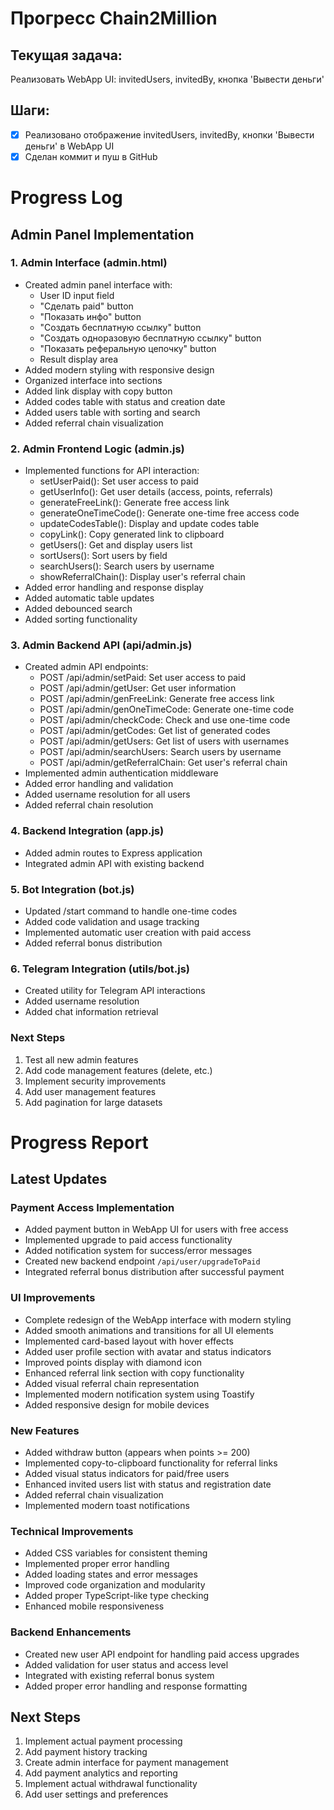 # Прогресс Chain2Million

## Текущая задача:
Реализовать WebApp UI: invitedUsers, invitedBy, кнопка 'Вывести деньги'

## Шаги:
- [x] Реализовано отображение invitedUsers, invitedBy, кнопки 'Вывести деньги' в WebApp UI
- [x] Сделан коммит и пуш в GitHub 

# Progress Log

## Admin Panel Implementation

### 1. Admin Interface (admin.html)
- Created admin panel interface with:
  - User ID input field
  - "Сделать paid" button
  - "Показать инфо" button
  - "Создать бесплатную ссылку" button
  - "Создать одноразовую бесплатную ссылку" button
  - "Показать реферальную цепочку" button
  - Result display area
- Added modern styling with responsive design
- Organized interface into sections
- Added link display with copy button
- Added codes table with status and creation date
- Added users table with sorting and search
- Added referral chain visualization

### 2. Admin Frontend Logic (admin.js)
- Implemented functions for API interaction:
  - setUserPaid(): Set user access to paid
  - getUserInfo(): Get user details (access, points, referrals)
  - generateFreeLink(): Generate free access link
  - generateOneTimeCode(): Generate one-time free access code
  - updateCodesTable(): Display and update codes table
  - copyLink(): Copy generated link to clipboard
  - getUsers(): Get and display users list
  - sortUsers(): Sort users by field
  - searchUsers(): Search users by username
  - showReferralChain(): Display user's referral chain
- Added error handling and response display
- Added automatic table updates
- Added debounced search
- Added sorting functionality

### 3. Admin Backend API (api/admin.js)
- Created admin API endpoints:
  - POST /api/admin/setPaid: Set user access to paid
  - POST /api/admin/getUser: Get user information
  - POST /api/admin/genFreeLink: Generate free access link
  - POST /api/admin/genOneTimeCode: Generate one-time code
  - POST /api/admin/checkCode: Check and use one-time code
  - POST /api/admin/getCodes: Get list of generated codes
  - POST /api/admin/getUsers: Get list of users with usernames
  - POST /api/admin/searchUsers: Search users by username
  - POST /api/admin/getReferralChain: Get user's referral chain
- Implemented admin authentication middleware
- Added error handling and validation
- Added username resolution for all users
- Added referral chain resolution

### 4. Backend Integration (app.js)
- Added admin routes to Express application
- Integrated admin API with existing backend

### 5. Bot Integration (bot.js)
- Updated /start command to handle one-time codes
- Added code validation and usage tracking
- Implemented automatic user creation with paid access
- Added referral bonus distribution

### 6. Telegram Integration (utils/bot.js)
- Created utility for Telegram API interactions
- Added username resolution
- Added chat information retrieval

### Next Steps
1. Test all new admin features
2. Add code management features (delete, etc.)
3. Implement security improvements
4. Add user management features
5. Add pagination for large datasets 

# Progress Report

## Latest Updates

### Payment Access Implementation
- Added payment button in WebApp UI for users with free access
- Implemented upgrade to paid access functionality
- Added notification system for success/error messages
- Created new backend endpoint `/api/user/upgradeToPaid`
- Integrated referral bonus distribution after successful payment

### UI Improvements
- Complete redesign of the WebApp interface with modern styling
- Added smooth animations and transitions for all UI elements
- Implemented card-based layout with hover effects
- Added user profile section with avatar and status indicators
- Improved points display with diamond icon
- Enhanced referral link section with copy functionality
- Added visual referral chain representation
- Implemented modern notification system using Toastify
- Added responsive design for mobile devices

### New Features
- Added withdraw button (appears when points >= 200)
- Implemented copy-to-clipboard functionality for referral links
- Added visual status indicators for paid/free users
- Enhanced invited users list with status and registration date
- Added referral chain visualization
- Implemented modern toast notifications

### Technical Improvements
- Added CSS variables for consistent theming
- Implemented proper error handling
- Added loading states and error messages
- Improved code organization and modularity
- Added proper TypeScript-like type checking
- Enhanced mobile responsiveness

### Backend Enhancements
- Created new user API endpoint for handling paid access upgrades
- Added validation for user status and access level
- Integrated with existing referral bonus system
- Added proper error handling and response formatting

## Next Steps
1. Implement actual payment processing
2. Add payment history tracking
3. Create admin interface for payment management
4. Add payment analytics and reporting
5. Implement actual withdrawal functionality
6. Add user settings and preferences 